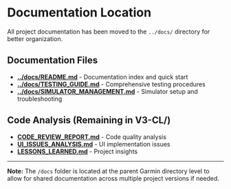 # Documentation Location

All project documentation has been moved to the `../docs/` directory for better organization.

## Documentation Files

- **[../docs/README.md](../docs/README.md)** - Documentation index and quick start
- **[../docs/TESTING_GUIDE.md](../docs/TESTING_GUIDE.md)** - Comprehensive testing procedures
- **[../docs/SIMULATOR_MANAGEMENT.md](../docs/SIMULATOR_MANAGEMENT.md)** - Simulator setup and troubleshooting

## Code Analysis (Remaining in V3-CL/)

- **[CODE_REVIEW_REPORT.md](CODE_REVIEW_REPORT.md)** - Code quality analysis
- **[UI_ISSUES_ANALYSIS.md](UI_ISSUES_ANALYSIS.md)** - UI implementation issues
- **[LESSONS_LEARNED.md](LESSONS_LEARNED.md)** - Project insights

---

**Note:** The `/docs` folder is located at the parent Garmin directory level to allow for shared documentation across multiple project versions if needed.
